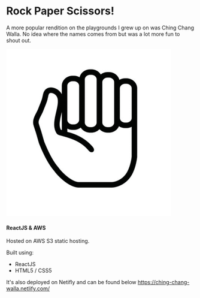 # Rock Paper Scissors!
A more popular rendition on the playgrounds I grew up on was Ching Chang Walla. No idea where the names comes from but was a lot more fun to shout out.

![Image of project image](https://github.com/MJimale/Rock-Paper-Scissors/blob/master/src/Img/Rocking.gif)

#### ReactJS & AWS
Hosted on AWS S3 static hosting.

Built using:
* ReactJS
* HTML5 / CSS5

It's also deployed on Netifly and can be found below
https://ching-chang-walla.netlify.com/
